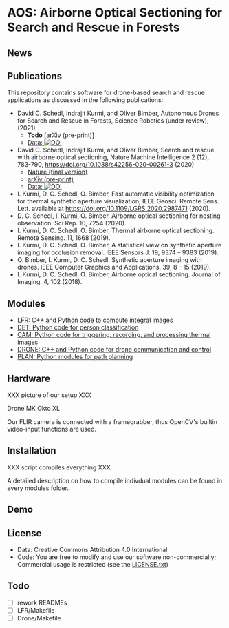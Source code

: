 # AOS: Airborne Optical Sectioning for Search and Rescue in Forests

## News


## Publications

This repository contains software for drone-based search and rescue applications as discussed in the following publications:

- David C. Schedl, Indrajit Kurmi, and Oliver Bimber, Autonomous Drones for Search and Rescue in Forests, Science Robotics (under review), (2021)
  - **Todo** [arXiv (pre-print)]  
  - [Data: ](https://doi.org/10.5281/zenodo.4349220) [![DOI](https://zenodo.org/badge/DOI/10.5281/zenodo.4349220.svg)](https://doi.org/10.5281/zenodo.4349220)
- David C. Schedl, Indrajit Kurmi, and Oliver Bimber, Search and rescue with airborne optical sectioning, Nature Machine Intelligence 2 (12), 783-790, https://doi.org/10.1038/s42256-020-00261-3 (2020)
  - [Nature (final version)](https://www.nature.com/articles/s42256-020-00261-3) 
  - [arXiv (pre-print)](https://arxiv.org/pdf/2009.08835.pdf)
  - [Data: ](https://doi.org/10.5281/zenodo.3894773) [![DOI](https://zenodo.org/badge/DOI/10.5281/zenodo.3894773.svg)](https://doi.org/10.5281/zenodo.3894773)
- I. Kurmi, D. C. Schedl, O. Bimber, Fast automatic visibility optimization for thermal synthetic aperture visualization, IEEE Geosci. Remote Sens. Lett. available at https://doi.org/10.1109/LGRS.2020.2987471 (2020).
- D. C. Schedl, I. Kurmi, O. Bimber, Airborne optical sectioning for nesting observation. Sci Rep. 10, 7254 (2020).
- I. Kurmi, D. C. Schedl, O. Bimber, Thermal airborne optical sectioning. Remote Sensing. 11, 1668 (2019).
- I. Kurmi, D. C. Schedl, O. Bimber, A statistical view on synthetic aperture imaging for occlusion removal. IEEE Sensors J. 19, 9374 – 9383 (2019).
- O. Bimber, I. Kurmi, D. C. Schedl, Synthetic aperture imaging with drones. IEEE Computer Graphics and Applications. 39, 8 – 15 (2019).
- I. Kurmi, D. C. Schedl, O. Bimber, Airborne optical sectioning. Journal of Imaging. 4, 102 (2018).





## Modules

- [LFR:          C++ and Python code to compute integral images](LFR/README.md)
- [DET:          Python code for person classification](DET/README.md) 
- [CAM:          Python code for triggering, recording, and processing thermal images](CAM/README.md)
- [DRONE:        C++ and Python code for drone communication and control](DRONE/README.md)
- [PLAN:         Python modules for path planning](PLAN/README.md)


## Hardware

XXX picture of our setup XXX

Drone MK Okto XL

Our FLIR camera is connected with a framegrabber, thus OpenCV's builtin video-input functions are used.

## Installation

XXX script compiles everything XXX

A detailed description on how to compile indivdual modules can be found in every modules folder.

## Demo


## License
* Data: Creative Commons Attribution 4.0 International
* Code: You are free to modify and use our software non-commercially; Commercial usage is restricted (see the [LICENSE.txt](LICENSE.txt))


## Todo
* [ ] rework READMEs
* [ ] LFR/Makefile
* [ ] Drone/Makefile
